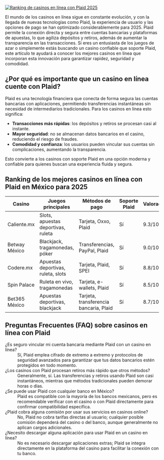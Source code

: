[![Ranking de casinos en línea con Plaid 2025](https://123-caf.pages.dev/gitsignup.png)](https://vrmoo.ru/Bt82HjjY)

<p>El mundo de los casinos en línea sigue en constante evolución, y con la llegada de nuevas tecnologías como Plaid, la experiencia de usuario y las opciones de pago se han optimizado considerablemente para 2025. Plaid permite la conexión directa y segura entre cuentas bancarias y plataformas de apuestas, lo que agiliza depósitos y retiros, además de aumentar la transparencia en las transacciones. Si eres un entusiasta de los juegos de azar o simplemente estás buscando un casino confiable que soporte Plaid, este artículo te ayudará a conocer los mejores casinos en línea que incorporan esta innovación para garantizar rapidez, seguridad y comodidad.</p>  <h2>¿Por qué es importante que un casino en línea cuente con Plaid?</h2> <p>Plaid es una tecnología financiera que conecta de forma segura las cuentas bancarias con aplicaciones, permitiendo transferencias instantáneas sin necesidad de intermediarios tradicionales. Para los casinos en línea esto significa:</p> <ul> <li><strong>Transacciones más rápidas</strong>: los depósitos y retiros se procesan casi al instante.</li> <li><strong>Mayor seguridad</strong>: no se almacenan datos bancarios en el casino, reduciendo el riesgo de fraudes.</li> <li><strong>Comodidad y confianza</strong>: los usuarios pueden vincular sus cuentas sin complicaciones, aumentando la transparencia.</li> </ul> <p>Esto convierte a los casinos con soporte Plaid en una opción moderna y confiable para quienes buscan una experiencia fluida y segura.</p>  <h2>Ranking de los mejores casinos en línea con Plaid en México para 2025</h2> <table> <thead> <tr> <th>Casino</th> <th>Juegos principales</th> <th>Métodos de pago</th> <th>Soporte Plaid</th> <th>Valoración</th> </tr> </thead> <tbody> <tr> <td>Caliente.mx</td> <td>Slots, apuestas deportivas, ruleta</td> <td>Tarjeta, Oxxo, Plaid</td> <td>Sí</td> <td>9.3/10</td> </tr> <tr> <td>Betway México</td> <td>Blackjack, tragamonedas, póker</td> <td>Transferencias, PayPal, Plaid</td> <td>Sí</td> <td>9.0/10</td> </tr> <tr> <td>Codere.mx</td> <td>Apuestas deportivas, ruleta, slots</td> <td>Tarjeta, Plaid, SPEI</td> <td>Sí</td> <td>8.8/10</td> </tr> <tr> <td>Spin Palace</td> <td>Ruleta en vivo, tragamonedas</td> <td>Tarjeta, e-wallets, Plaid</td> <td>Sí</td> <td>8.5/10</td> </tr> <tr> <td>Bet365 México</td> <td>Apuestas deportivas, blackjack</td> <td>Tarjeta, transferencia bancaria, Plaid</td> <td>Sí</td> <td>8.7/10</td> </tr> </tbody> </table>  <h2>Preguntas Frecuentes (FAQ) sobre casinos en línea con Plaid</h2> <dl> <dt>¿Es seguro vincular mi cuenta bancaria mediante Plaid con un casino en línea?</dt> <dd>Sí, Plaid emplea cifrado de extremo a extremo y protocolos de seguridad avanzados para garantizar que tus datos bancarios estén protegidos en todo momento.</dd>  <dt>¿Los casinos con Plaid procesan retiros más rápido que otros métodos?</dt> <dd>Generalmente, sí. Las transferencias y retiros usando Plaid son casi instantáneos, mientras que métodos tradicionales pueden demorar horas o días.</dd>  <dt>¿Se puede usar Plaid con cualquier banco en México?</dt> <dd>Plaid es compatible con la mayoría de los bancos mexicanos, pero es recomendable verificar con el casino o con Plaid directamente para confirmar compatibilidad específica.</dd>  <dt>¿Plaid cobra alguna comisión por usar sus servicios en casinos online?</dt> <dd>No, Plaid no cobra tarifas directas al usuario; cualquier posible comisión dependerá del casino o del banco, aunque generalmente no aplican cargos adicionales.</dd>  <dt>¿Necesito descargar alguna aplicación para usar Plaid en un casino en línea?</dt> <dd>No es necesario descargar aplicaciones extras; Plaid se integra directamente en la plataforma del casino para facilitar la conexión con tu banco.</dd> </dl>